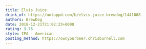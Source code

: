 ```yaml
---
title: Elvis Juice
drink_of: https://untappd.com/b/elvis-juice-brewdog/1441008
authors: BrewDog
date: 2018-12-21T21:02:23+0000
rating: 3.75
style: IPA - American
posting_method: https://ownyourbeer.chrisburnell.com
---
```

